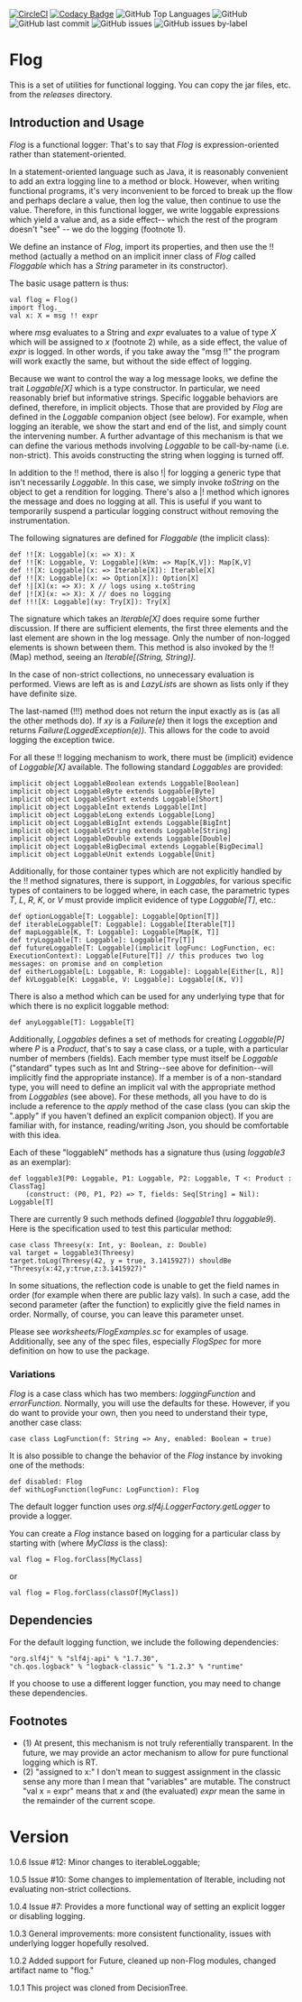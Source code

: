 [![CircleCI](https://circleci.com/gh/rchillyard/Flog.svg?style=svg)](https://circleci.com/gh/rchillyard/Flog)
[![Codacy Badge](https://app.codacy.com/project/badge/Grade/aa3d2f49a67f4ce58b702f4403092290)](https://www.codacy.com/gh/rchillyard/Flog/dashboard?utm_source=github.com&amp;utm_medium=referral&amp;utm_content=rchillyard/Flog&amp;utm_campaign=Badge_Grade)
![GitHub Top Languages](https://img.shields.io/github/languages/top/rchillyard/Flog)
![GitHub](https://img.shields.io/github/license/rchillyard/Flog)
![GitHub last commit](https://img.shields.io/github/last-commit/rchillyard/Flog)
![GitHub issues](https://img.shields.io/github/issues-raw/rchillyard/Flog)
![GitHub issues by-label](https://img.shields.io/github/issues/rchillyard/Flog/bug)

# Flog
This is a set of utilities for functional logging.
You can copy the jar files, etc. from the _releases_ directory.

## Introduction and Usage
_Flog_ is a functional logger:
That's to say that _Flog_ is expression-oriented rather than statement-oriented.

In a statement-oriented language such as Java, it is reasonably convenient to add an extra logging line to a method or
block.
However, when writing functional programs, it's very inconvenient to be forced to break up the flow and perhaps declare
a value, then log the value, then continue to use the value.
Therefore, in this functional logger, we write loggable expressions which yield a value and, as a side effect--
which the rest of the program doesn't "see" -- we do the logging (footnote 1).

We define an instance of _Flog_, import its properties, and then use the !! method (actually a method
on an implicit inner class of _Flog_ called _Floggable_ which has a _String_ parameter in its constructor).

The basic usage pattern is thus:

    val flog = Flog()
    import flog._
    val x: X = msg !! expr

where _msg_ evaluates to a String and _expr_ evaluates to a value of type _X_ which will be assigned to _x_ (footnote 2)
while, as a side effect, the value of _expr_ is logged.
In other words, if you take away the "msg !!" the program will work exactly the same, but without the side effect of
logging.

Because we want to control the way a log message looks, we define the trait _Loggable[X]_ which is a type constructor.
In particular, we need reasonably brief but informative strings.
Specific loggable behaviors are defined, therefore, in implicit objects.
Those that are provided by _Flog_ are defined in the _Loggable_ companion object (see below).
For example, when logging an iterable, we show the start and end of the list, and simply count the intervening number.
A further advantage of this mechanism is that we can define the various methods involving _Loggable_ to be
call-by-name (i.e. non-strict).
This avoids constructing the string when logging is turned off.

In addition to the !! method,
there is also !| for logging a generic type that isn't necessarily _Loggable_.
In this case, we simply invoke _toString_ on the object to get a rendition for logging.
There's also a |! method which ignores the message and does no logging at all.
This is useful if you want to temporarily suspend a particular logging construct without removing the instrumentation.

The following signatures are defined for _Floggable_ (the implicit class):

    def !![X: Loggable](x: => X): X
    def !![K: Loggable, V: Loggable](kVm: => Map[K,V]): Map[K,V]
    def !![X: Loggable](x: => Iterable[X]): Iterable[X]
    def !![X: Loggable](x: => Option[X]): Option[X]
    def !|[X](x: => X): X // logs using x.toString
    def |![X](x: => X): X // does no logging
    def !!![X: Loggable](xy: Try[X]): Try[X]

The signature which takes an _Iterable[X]_ does require some further discussion.
If there are sufficient elements, the first three elements and the last element are shown in the log message.
Only the number of non-logged elements is shown between them.
This method is also invoked by the !!(Map) method, seeing an _Iterable[(String, String)]_.

In the case of non-strict collections, no unnecessary evaluation is performed.
Views are left as is and *LazyList*s are shown as lists only if they have definite size.

The last-named (!!!) method does not return the input exactly as is (as all the other methods do).
If _xy_ is a _Failure(e)_ then it logs the exception and returns _Failure(LoggedException(e))_.
This allows for the code to avoid logging the exception twice.

For all these !! logging mechanism to work, there must be (implicit) evidence of _Loggable[X]_ available.
The following standard _Loggables_ are provided:

    implicit object LoggableBoolean extends Loggable[Boolean]
    implicit object LoggableByte extends Loggable[Byte]
    implicit object LoggableShort extends Loggable[Short]
    implicit object LoggableInt extends Loggable[Int]
    implicit object LoggableLong extends Loggable[Long]
    implicit object LoggableBigInt extends Loggable[BigInt]
    implicit object LoggableString extends Loggable[String]
    implicit object LoggableDouble extends Loggable[Double]
    implicit object LoggableBigDecimal extends Loggable[BigDecimal]
    implicit object LoggableUnit extends Loggable[Unit]

Additionally, for those container types which are not explicitly handled by the !! method signatures,
there is support, in _Loggables_, for various specific types of containers to be logged
where, in each case, the parametric types _T_, _L_, _R_, _K_, or _V_ must provide implicit evidence of type _Loggable[T]_, etc.:

    def optionLoggable[T: Loggable]: Loggable[Option[T]]
    def iterableLoggable[T: Loggable]: Loggable[Iterable[T]]
    def mapLoggable[K, T: Loggable]: Loggable[Map[K, T]] 
    def tryLoggable[T: Loggable]: Loggable[Try[T]]
    def futureLoggable[T: Loggable](implicit logFunc: LogFunction, ec: ExecutionContext): Loggable[Future[T]] // this produces two log messages: on promise and on completion
    def eitherLoggable[L: Loggable, R: Loggable]: Loggable[Either[L, R]]
    def kVLoggable[K: Loggable, V: Loggable]: Loggable[(K, V)]

There is also a method which can be used for any underlying type that for which there
is no explicit loggable method:

    def anyLoggable[T]: Loggable[T]

Additionally, _Loggables_ defines a set of methods for creating _Loggable[P]_ where _P_ is a _Product_,
that's to say a case class, or a tuple, with a particular number of members (fields).
Each member type must itself be _Loggable_
("standard" types such as Int and String--see above for definition--will implicitly find the appropriate instance).
If a member is of a non-standard type, you will need to define an implicit val with the appropriate method
from _Loggables_ (see above).
For these methods, all you have to do is include a reference to the _apply_ method of the case class
(you can skip the ".apply" if you haven't defined an explicit companion object).
If you are familiar with, for instance, reading/writing Json, you should be comfortable with this idea.

Each of these "loggableN" methods has a signature thus (using _loggable3_ as an exemplar):

    def loggable3[P0: Loggable, P1: Loggable, P2: Loggable, T <: Product : ClassTag]
        (construct: (P0, P1, P2) => T, fields: Seq[String] = Nil): Loggable[T]

There are currently 9 such methods defined (_loggable1_ thru _loggable9_).
Here is the specification used to test this particular method:

    case class Threesy(x: Int, y: Boolean, z: Double)
    val target = loggable3(Threesy)
    target.toLog(Threesy(42, y = true, 3.1415927)) shouldBe "Threesy(x:42,y:true,z:3.1415927)"

In some situations, the reflection code is unable to get the field names in order (for example when there are public lazy vals).
In such a case, add the second parameter (after the function) to explicitly give the field names in order.
Normally, of course, you can leave this parameter unset.

Please see _worksheets/FlogExamples.sc_ for examples of usage.
Additionally, see any of the spec files, especially _FlogSpec_ for more definition on how to use the package.

### Variations
_Flog_ is a case class which has two members: _loggingFunction_ and _errorFunction_.
Normally, you will use the defaults for these.
However, if you do want to provide your own, then you need to understand
their type, another case class:

    case class LogFunction(f: String => Any, enabled: Boolean = true)

It is also possible to change the behavior of the _Flog_ instance by invoking one of the methods:

    def disabled: Flog
    def withLogFunction(logFunc: LogFunction): Flog

The default logger function uses _org.slf4j.LoggerFactory.getLogger_ to provide a logger.

You can create a _Flog_ instance based on logging for a particular class by starting with (where _MyClass_ is the class):

    val flog = Flog.forClass[MyClass]

or

    val flog = Flog.forClass(classOf[MyClass])

## Dependencies
For the default logging function, we include the following dependencies:

    "org.slf4j" % "slf4j-api" % "1.7.30",
    "ch.qos.logback" % "logback-classic" % "1.2.3" % "runtime"

If you choose to use a different logger function, you may need to change these dependencies.

## Footnotes
* (1) At present, this mechanism is not truly referentially transparent.
  In the future, we may provide an actor mechanism to allow for pure functional logging which is RT.
* (2) "assigned to x:" I don't mean to suggest assignment in the classic sense any more than I mean that "variables"
  are mutable.
  The construct "val x = expr" means that _x_ and (the evaluated) _expr_ mean the same in the remainder
  of the current scope.
  
# Version
1.0.6 Issue #12: Minor changes to iterableLoggable;

1.0.5 Issue #10: Some changes to implementation of Iterable, including not evaluating non-strict collections.

1.0.4 Issue #7: Provides a more functional way of setting an explicit logger or disabling logging.

1.0.3 General improvements: more consistent functionality, issues with underlying logger hopefully resolved.

1.0.2 Added support for Future, cleaned up non-Flog modules, changed
artifact name to "flog."

1.0.1 This project was cloned from DecisionTree.
